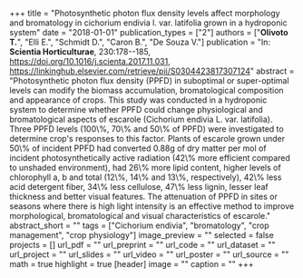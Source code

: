 +++
title = "Photosynthetic photon flux density levels affect morphology and bromatology in cichorium endivia l. var. latifolia grown in a hydroponic system"
date = "2018-01-01"
publication_types = ["2"]
authors = ["**Olivoto T.**", "Elli E.", "Schmidt D.", "Caron B.", "De Souza V."]
publication = "In: **Scientia Horticulturae**, 230:178--185, https://doi.org/10.1016/j.scienta.2017.11.031, https://linkinghub.elsevier.com/retrieve/pii/S0304423817307124"
abstract = "Photosynthetic photon flux density (PPFD) in suboptimal or super-optimal levels can modify the biomass accumulation, bromatological composition and appearance of crops. This study was conducted in a hydroponic system to determine whether PPFD could change physiological and bromatological aspects of escarole (Cichorium endivia L. var. latifolia). Three PPFD levels (100\\%, 70\\% and 50\\% of PPFD) were investigated to determine crop's responses to this factor. Plants of escarole grown under 50\\% of incident PPFD had converted 0.88g of dry matter per mol of incident photosynthetically active radiation (42\\% more efficient compared to unshaded environment), had 26\\% more lipid content, higher levels of chlorophyll a, b and total (12\\%, 14\\% and 13\\%, respectively), 42\\% less acid detergent fiber, 34\\% less cellulose, 47\\% less lignin, lesser leaf thickness and better visual features. The attenuation of PPFD in sites or seasons where there is high light intensity is an effective method to improve morphological, bromatological and visual characteristics of escarole."
abstract_short = ""
tags = ["Cichorium endivia", "bromatology", "crop management", "crop physiology"]
image_preview = ""
selected = false
projects = []
url_pdf = ""
url_preprint = ""
url_code = ""
url_dataset = ""
url_project = ""
url_slides = ""
url_video = ""
url_poster = ""
url_source = ""
math = true
highlight = true
[header]
image = ""
caption = ""
+++
